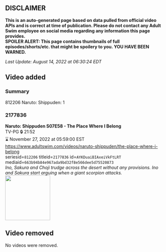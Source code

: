 ## DISCLAIMER
**This is an auto-generated page based on data pulled from official video APIs and is correct at time of publication. Please do not contact any Adult Swim employee on social media regarding any information this page provides.**  
**SPOILER ALERT: This page contains thumbnails of full episodes/shorts/etc. that might be spoilery to you. YOU HAVE BEEN WARNED.**  

_Last Update: August 14, 2022 at 06:30:24 EDT_
## Video added
### Summary
812206 Naruto: Shippuden: 1  
### 2177836
**Naruto: Shippuden S07E58 - The Place Where I Belong**  
TV-PG 🔒 21:52  
⌛ November 27, 2022 at 05:59:00 EST  
https://www.adultswim.com/videos/naruto-shippuden/the-place-where-i-belong  
seriesid=`812206` titleid=`2177836` id=`AYKDuaiBIAxeiVkFtLRT` mediaid=`663b94b84e967ada9bd32f8e566dee5d75520873`  
_Ino, Sakura and Choji trudge across the desert without any provisions. Ino and Sakura start arguing when a giant scorpion attacks._  
<a href="https://media.cdn.adultswim.com/uploads/20220809/thumbnails/2_2289134981-NarutoShippuden_406_ThePlaceWhereIBelong.png"><img src="https://media.cdn.adultswim.com/uploads/20220809/thumbnails/2_2289134981-NarutoShippuden_406_ThePlaceWhereIBelong.png" height="144px" /></a>
## Video removed
No videos were removed.  
